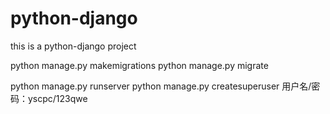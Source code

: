 # python-django
this is a python-django project

python manage.py makemigrations
python manage.py migrate

python manage.py runserver
python manage.py createsuperuser
用户名/密码：yscpc/123qwe